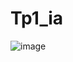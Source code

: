 # Tp1_ia
![image](https://github.com/sou-design/Tp1_ia/assets/62157910/482a3892-ec43-4dc0-8774-f2468fa9dbd4)
